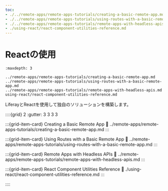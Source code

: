 ```yaml
---
toc:
- ./../remote-apps/remote-apps-tutorials/creating-a-basic-remote-app.md
- ./../remote-apps/remote-apps-tutorials/using-routes-with-a-basic-remote-app.md
- ./../remote-apps/remote-apps-tutorials/remote-apps-with-headless-apis.md
- ./using-react/react-component-utilities-reference.md
---
```

# Reactの使用

```{toctree}
:maxdepth: 3

../remote-apps/remote-apps-tutorials/creating-a-basic-remote-app.md
../remote-apps/remote-apps-tutorials/using-routes-with-a-basic-remote-app.md
../remote-apps/remote-apps-tutorials/remote-apps-with-headless-apis.md
using-react/react-component-utilities-reference.md
```

LiferayとReactを使用して独自のソリューションを構築します。

::::{grid} 2 :gutter: 3 3 3 3

:::{grid-item-card} Creating a Basic Remote App
:link: ../remote-apps/remote-apps-tutorials/creating-a-basic-remote-app.md
:::

:::{grid-item-card} Using Routes with a Basic Remote App
:link: ../remote-apps/remote-apps-tutorials/using-routes-with-a-basic-remote-app.md
:::

:::{grid-item-card} Remote Apps with Headless APIs
:link: ../remote-apps/remote-apps-tutorials/remote-apps-with-headless-apis.md
:::

:::{grid-item-card} React Component Utilities Reference
:link: ./using-react/react-component-utilities-reference.md
:::

::::
